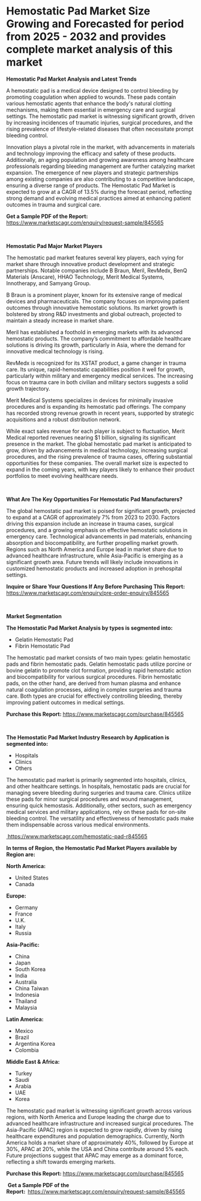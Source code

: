 <p><h1>Hemostatic Pad Market Size Growing and Forecasted for period from 2025 - 2032 and provides complete market analysis of this market</h1></p><p><strong>Hemostatic Pad Market Analysis and Latest Trends</strong></p>
<p><p>A hemostatic pad is a medical device designed to control bleeding by promoting coagulation when applied to wounds. These pads contain various hemostatic agents that enhance the body's natural clotting mechanisms, making them essential in emergency care and surgical settings. The hemostatic pad market is witnessing significant growth, driven by increasing incidences of traumatic injuries, surgical procedures, and the rising prevalence of lifestyle-related diseases that often necessitate prompt bleeding control.</p><p>Innovation plays a pivotal role in the market, with advancements in materials and technology improving the efficacy and safety of these products. Additionally, an aging population and growing awareness among healthcare professionals regarding bleeding management are further catalyzing market expansion. The emergence of new players and strategic partnerships among existing companies are also contributing to a competitive landscape, ensuring a diverse range of products. The Hemostatic Pad Market is expected to grow at a CAGR of 13.5% during the forecast period, reflecting strong demand and evolving medical practices aimed at enhancing patient outcomes in trauma and surgical care.</p></p>
<p><strong>Get a Sample PDF of the Report:&nbsp;</strong> <a href="https://www.marketscagr.com/enquiry/request-sample/845565?utm_campaign=2515&utm_medium=2&utm_source=Github&utm_content=ia&utm_term=13042025&utm_id=hemostatic-pad">https://www.marketscagr.com/enquiry/request-sample/845565</a></p>
<p>&nbsp;</p>
<p><strong>Hemostatic Pad Major Market Players</strong></p>
<p><p>The hemostatic pad market features several key players, each vying for market share through innovative product development and strategic partnerships. Notable companies include B Braun, Meril, RevMedx, BenQ Materials (Anscare), HHAO Technology, Merit Medical Systems, Innotherapy, and Samyang Group.</p><p>B Braun is a prominent player, known for its extensive range of medical devices and pharmaceuticals. The company focuses on improving patient outcomes through innovative hemostatic solutions. Its market growth is bolstered by strong R&D investments and global outreach, projected to maintain a steady increase in market share.</p><p>Meril has established a foothold in emerging markets with its advanced hemostatic products. The company’s commitment to affordable healthcare solutions is driving its growth, particularly in Asia, where the demand for innovative medical technology is rising.</p><p>RevMedx is recognized for its XSTAT product, a game changer in trauma care. Its unique, rapid-hemostatic capabilities position it well for growth, particularly within military and emergency medical services. The increasing focus on trauma care in both civilian and military sectors suggests a solid growth trajectory.</p><p>Merit Medical Systems specializes in devices for minimally invasive procedures and is expanding its hemostatic pad offerings. The company has recorded strong revenue growth in recent years, supported by strategic acquisitions and a robust distribution network.</p><p>While exact sales revenue for each player is subject to fluctuation, Merit Medical reported revenues nearing $1 billion, signaling its significant presence in the market. The global hemostatic pad market is anticipated to grow, driven by advancements in medical technology, increasing surgical procedures, and the rising prevalence of trauma cases, offering substantial opportunities for these companies. The overall market size is expected to expand in the coming years, with key players likely to enhance their product portfolios to meet evolving healthcare needs.</p></p>
<p>&nbsp;</p>
<p><strong>What Are The Key Opportunities For Hemostatic Pad Manufacturers?</strong></p>
<p><p>The global hemostatic pad market is poised for significant growth, projected to expand at a CAGR of approximately 7% from 2023 to 2030. Factors driving this expansion include an increase in trauma cases, surgical procedures, and a growing emphasis on effective hemostatic solutions in emergency care. Technological advancements in pad materials, enhancing absorption and biocompatibility, are further propelling market growth. Regions such as North America and Europe lead in market share due to advanced healthcare infrastructure, while Asia-Pacific is emerging as a significant growth area. Future trends will likely include innovations in customized hemostatic products and increased adoption in prehospital settings.</p></p>
<p><strong>Inquire or Share Your Questions If Any Before Purchasing This Report:</strong> <a href="https://www.marketscagr.com/enquiry/pre-order-enquiry/845565?utm_campaign=2515&utm_medium=2&utm_source=Github&utm_content=ia&utm_term=13042025&utm_id=hemostatic-pad">https://www.marketscagr.com/enquiry/pre-order-enquiry/845565</a></p>
<p>&nbsp;</p>
<p><strong>Market Segmentation</strong></p>
<p><strong>The Hemostatic Pad Market Analysis by types is segmented into:</strong></p>
<p><ul><li>Gelatin Hemostatic Pad</li><li>Fibrin Hemostatic Pad</li></ul></p>
<p><p>The hemostatic pad market consists of two main types: gelatin hemostatic pads and fibrin hemostatic pads. Gelatin hemostatic pads utilize porcine or bovine gelatin to promote clot formation, providing rapid hemostatic action and biocompatibility for various surgical procedures. Fibrin hemostatic pads, on the other hand, are derived from human plasma and enhance natural coagulation processes, aiding in complex surgeries and trauma care. Both types are crucial for effectively controlling bleeding, thereby improving patient outcomes in medical settings.</p></p>
<p><strong>Purchase this Report:&nbsp;</strong><a href="https://www.marketscagr.com/purchase/845565?utm_campaign=2515&utm_medium=2&utm_source=Github&utm_content=ia&utm_term=13042025&utm_id=hemostatic-pad">https://www.marketscagr.com/purchase/845565</a></p>
<p>&nbsp;</p>
<p><strong>The Hemostatic Pad Market Industry Research by Application is segmented into:</strong></p>
<p><ul><li>Hospitals</li><li>Clinics</li><li>Others</li></ul></p>
<p><p>The hemostatic pad market is primarily segmented into hospitals, clinics, and other healthcare settings. In hospitals, hemostatic pads are crucial for managing severe bleeding during surgeries and trauma care. Clinics utilize these pads for minor surgical procedures and wound management, ensuring quick hemostasis. Additionally, other sectors, such as emergency medical services and military applications, rely on these pads for on-site bleeding control. The versatility and effectiveness of hemostatic pads make them indispensable across various medical environments.</p></p>
<p><a href="https://www.marketscagr.com/hemostatic-pad-r845565?utm_campaign=2515&utm_medium=2&utm_source=Github&utm_content=ia&utm_term=13042025&utm_id=hemostatic-pad">&nbsp;https://www.marketscagr.com/hemostatic-pad-r845565</a></p>
<p><strong>In terms of Region, the Hemostatic Pad Market Players available by Region are:</strong></p>
<p>
    <p> <strong> North America: </strong>
        <ul>
            <li>United States</li>
            <li>Canada</li>
        </ul>
        </p> 
    <p> <strong> Europe: </strong>
        <ul>
            <li>Germany</li>
            <li>France</li>
            <li>U.K.</li>
            <li>Italy</li>
            <li>Russia</li>
        </ul>
        </p> 
    <p> <strong> Asia-Pacific: </strong>
        <ul>
            <li>China</li>
            <li>Japan</li>
            <li>South Korea</li>
            <li>India</li>
            <li>Australia</li>
            <li>China Taiwan</li>
            <li>Indonesia</li>
            <li>Thailand</li>
            <li>Malaysia</li>
        </ul>
        </p> 
    <p> <strong> Latin America: </strong>
        <ul>
            <li>Mexico</li>
            <li>Brazil</li>
            <li>Argentina Korea</li>
            <li>Colombia</li>
        </ul>
        </p> 
    <p> <strong> Middle East & Africa: </strong>
        <ul>
            <li>Turkey</li>
            <li>Saudi</li>
            <li>Arabia</li>
            <li>UAE</li>
            <li>Korea</li>
        </ul>
    </p>
    </p>
<p><p>The hemostatic pad market is witnessing significant growth across various regions, with North America and Europe leading the charge due to advanced healthcare infrastructure and increased surgical procedures. The Asia-Pacific (APAC) region is expected to grow rapidly, driven by rising healthcare expenditures and population demographics. Currently, North America holds a market share of approximately 40%, followed by Europe at 30%, APAC at 20%, while the USA and China contribute around 5% each. Future projections suggest that APAC may emerge as a dominant force, reflecting a shift towards emerging markets.</p></p>
<p><strong>Purchase this Report: </strong><a href="https://www.marketscagr.com/purchase/845565?utm_campaign=2515&utm_medium=2&utm_source=Github&utm_content=ia&utm_term=13042025&utm_id=hemostatic-pad">https://www.marketscagr.com/purchase/845565</a></p>
<p>&nbsp;<strong>Get a Sample PDF of the Report:&nbsp;&nbsp;</strong><a href="https://www.marketscagr.com/enquiry/request-sample/845565?utm_campaign=2515&utm_medium=2&utm_source=Github&utm_content=ia&utm_term=13042025&utm_id=hemostatic-pad">https://www.marketscagr.com/enquiry/request-sample/845565</a></p>
<p><strong></strong></p>
<p><p></p><p></p><p></p></p>